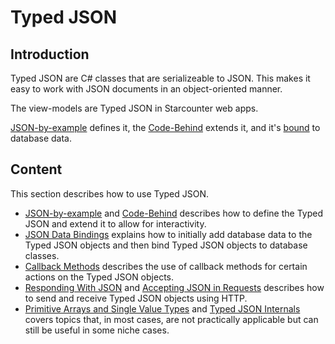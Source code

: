 # Typed JSON

## Introduction

Typed JSON are C\# classes that are serializeable to JSON. This makes it easy to work with JSON documents in an object-oriented manner.

 The view-models are Typed JSON in Starcounter web apps.

[JSON-by-example](json-by-example.md) defines it, the [Code-Behind](code-behind.md) extends it, and it's [bound](json-data-bindings.md) to database data.

## Content

This section describes how to use Typed JSON.

* [JSON-by-example](json-by-example.md) and [Code-Behind](code-behind.md) describes how to define the Typed JSON and extend it to allow for interactivity.
* [JSON Data Bindings](json-data-bindings.md) explains how to initially add database data to the Typed JSON objects and then bind Typed JSON objects to database classes.
* [Callback Methods](callback-methods.md) describes the use of callback methods for certain actions on the Typed JSON objects.
* [Responding With JSON](responding-with-json.md) and [Accepting JSON in Requests](/guides/typed-json/accepting-JSON-in-requests/README.md) describes how to send and receive Typed JSON objects using HTTP.
* [Primitive Arrays and Single Value Types](primitive-arrays-and-single-value-types.md) and [Typed JSON Internals](typed-json-internals.md) covers topics that, in most cases, are not practically applicable but can still be useful in some niche cases.

